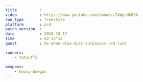 ```yaml
---
title          :
video          : https://www.youtube.com/embed/zI4WpcNk89A
run_type       : freestyle
platform       : ps4
patch_version  : 
date           : 2018-10-17
time           : 02'33"13
quest          : 9★-when-blue-dust-surpasses-red-lust

runners:
    - tatsuffy

weapons:
    - heavy-bowgun
---
```

